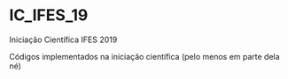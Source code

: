 # IC_IFES_19
Iniciação Científica IFES 2019

Códigos implementados na iniciação científica (pelo menos em parte dela né)
